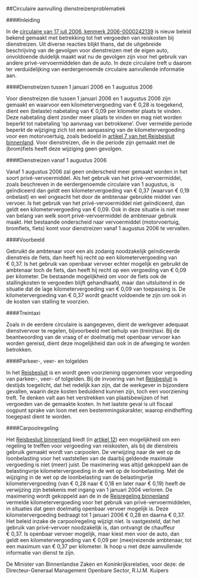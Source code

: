<meta http-equiv='Content-Type' content='text/html; charset=utf-8' />

##Circulaire aanvulling dienstreizenproblematiek

####Inleiding

In de [circulaire van 17 juli 2006, kenmerk 2006-0000242139](../../../../../circulaire/circulaire/dienstreizenproblematiek/BWBR0020113/README.md) is nieuw beleid bekend gemaakt met betrekking tot het vergoeden van reiskosten bij dienstreizen. Uit diverse reacties blijkt thans, dat de uitgebreide beschrijving van de gevolgen voor dienstreizen met de eigen auto, onvoldoende duidelijk maakt wat nu de gevolgen zijn voor het gebruik van andere privé-vervoermiddelen dan de auto. In deze circulaire treft u daarom ter verduidelijking van eerdergenoemde circulaire aanvullende informatie aan.    

####Dienstreizen tussen 1 januari 2006 en 1 augustus 2006

Voor dienstreizen die tussen 1 januari 2006 en 1 augustus 2006 zijn gemaakt en waarvoor een kilometervergoeding van € 0,28 is toegekend, dient een (belaste) nabetaling van € 0,09 per kilometer plaats te vinden. Deze nabetaling dient zonder meer plaats te vinden en mag niet worden beperkt tot nabetaling ‘op aanvraag van betrokkene’. Over vermelde periode beperkt de wijziging zich tot een aanpassing van de kilometervergoeding voor een motorvoertuig, zoals bedoeld in [artikel 7 van het Reisbesluit binnenland](../../../../../AMvB/reisbesluit/binnenland/BWBR0005889/README.md). Voor dienstreizen, die in die periode zijn gemaakt met de (brom)fiets heeft deze wijziging geen gevolgen.    

####Dienstreizen vanaf 1 augustus 2006

Vanaf 1 augustus 2006 zal geen onderscheid meer gemaakt worden in het soort privé-vervoermiddel. Als het gebruik van het privé-vervoermiddel, zoals beschreven in de eerdergenoemde circulaire van 1 augustus, is geïndiceerd dan geldt een kilometervergoeding van € 0,37 (waarvan € 0,19 onbelast) en wel ongeacht het door de ambtenaar gebruikte middel van vervoer. Is het gebruik van het privé-vervoermiddel niet geïndiceerd, dan geldt een kilometervergoeding van € 0,09. Ook in deze situatie is niet meer van belang van welk soort privé-vervoermiddel de ambtenaar gebruik maakt. Het bestaande onderscheid naar vervoermiddel (motorvoertuig, bromfiets, fiets) komt voor dienstreizen vanaf 1 augustus 2006 te vervallen.   

####Voorbeeld

Gebruikt de ambtenaar voor een als zodanig noodzakelijk geïndiceerde dienstreis de fiets, dan heeft hij recht op een kilometervergoeding van € 0,37. Is het gebruik van openbaar vervoer echter mogelijk en gebruikt de ambtenaar toch de fiets, dan heeft hij recht op een vergoeding van € 0,09 per kilometer. De bestaande mogelijkheid om voor de fiets ook de stallingkosten te vergoeden blijft gehandhaafd, maar dan uitsluitend in de situatie dat de lage kilometervergoeding van € 0,09 van toepassing is. De kilometervergoeding van € 0,37 wordt geacht voldoende te zijn om ook in de kosten van stalling te voorzien.     

####Treintaxi

Zoals in de eerdere circulaire is aangegeven, dient de werkgever adequaat dienstvervoer te regelen, bijvoorbeeld met behulp van (trein)taxi. Bij de beantwoording van de vraag of er doelmatig met openbaar vervoer kan worden gereisd, dient deze mogelijkheid dan ook in de afweging te worden betrokken.    

####Parkeer-, veer- en tolgelden

In het [Reisbesluit](../../../../../AMvB/reisbesluit/binnenland/BWBR0005889/README.md) is en wordt geen voorziening opgenomen voor vergoeding van parkeer-, veer- of tolgelden. Bij de invoering van het [Reisbesluit](../../../../../AMvB/reisbesluit/binnenland/BWBR0005889/README.md) is destijds toegelicht, dat het redelijk kan zijn, dat de werkgever in bijzondere gevallen, waarin deze kosten beduidend kunnen zijn, toch een voorziening treft. Te denken valt aan het verstrekken van plaatsbewijzen of het vergoeden van de gemaakte kosten. In het laatste geval is uit fiscaal oogpunt sprake van loon met een bestemmingskarakter, waarop eindheffing toegepast dient te worden.    

####Carpoolregeling

Het [Reisbesluit binnenland](../../../../../AMvB/reisbesluit/binnenland/BWBR0005889/README.md) biedt (in [artikel 12](../../../../../AMvB/reisbesluit/binnenland/BWBR0005889/README.md)) een mogelijkheid om een regeling te treffen voor vergoeding van reiskosten, als bij de dienstreis gebruik gemaakt wordt van carpoolen. De verwijzing naar de wet op de loonbelasting voor het vaststellen van de daarbij geldende maximale vergoeding is niet (meer) juist. De maximering was altijd gekoppeld aan de belastingvrije kilometervergoeding in de wet op de loonbelasting. Met de wijziging in de wet op de loonbelasting van de belastingvrije kilometervergoeding (van € 0,28 naar € 0,18 en later naar € 0,19) heeft de verwijzing zijn betekenis met ingang van 1 januari 2004 verloren. De maximering wordt gekoppeld aan de in de [Reisregeling binnenland](../../../../../ministeriele-regeling/reisregeling/binnenland/BWBR0005912/README.md) vermelde kilometervergoeding voor het gebruik van privé-vervoermiddelen, in situaties dat geen doelmatig openbaar vervoer mogelijk is. Deze kilometervergoeding bedraagt tot 1 januari 2006 € 0,28 en daarna € 0,37. Het beleid inzake de carpoolregeling wijzigt niet. Is vastgesteld, dat het gebruik van privé-vervoer noodzakelijk is, dan ontvangt de chauffeur € 0,37. Is openbaar vervoer mogelijk, maar kiest men voor de auto, dan geldt een kilometervergoeding van € 0,09 per (mee)reizende ambtenaar, tot een maximum van € 0,37 per kilometer. Ik hoop u met deze aanvullende informatie van dienst te zijn.     

De 
Minister van Binnenlandse Zaken en Koninkrijksrelaties, voor deze: de 
Directeur-Generaal Management Openbare Sector, 
R.IJ.M. Kuipers     
